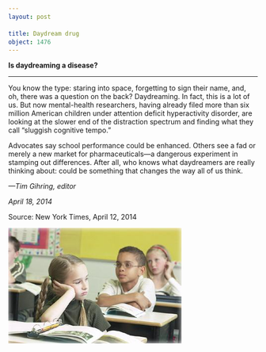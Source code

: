 ```yaml
---
layout: post

title: Daydream drug
object: 1476
---
```

**Is daydreaming a disease?**

****

You know the type: staring into space, forgetting to sign their name, and, oh, there was a question on the back? Daydreaming. In fact, this is a lot of us. But now mental-health researchers, having already filed more than six million American children under attention deficit hyperactivity disorder, are looking at the slower end of the distraction spectrum and finding what they call “sluggish cognitive tempo.”

Advocates say school performance could be enhanced. Others see a fad or merely a new market for pharmaceuticals—a dangerous experiment in stamping out differences. After all, who knows what daydreamers are really thinking about: could be something that changes the way all of us think.

*—Tim Gihring, editor*

*April 18, 2014*

Source: New York Times, April 12, 2014

![](../images/14-04-10_61.24_DaydreamEDIT-1.jpeg)
